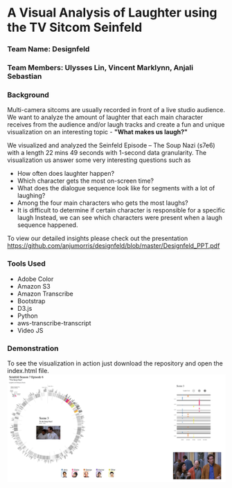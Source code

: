 # A Visual Analysis of Laughter using the TV Sitcom Seinfeld
### Team Name: Designfeld
### Team Members: Ulysses Lin, Vincent Marklynn, Anjali Sebastian

### Background
Multi-camera sitcoms are usually recorded in front of a live studio audience. We want to analyze the amount of laughter that each main
character receives from the audience and/or laugh tracks and create a fun and unique visualization on an interesting topic - **"What makes us laugh?"**

We visualized and analyzed the Seinfeld Episode – The Soup Nazi (s7e6)  with a length 22 mins 49 seconds with 1-second data granularity. The visualization us answer some very interesting questions such as
- How often does laughter happen?
- Which character gets the most on-screen time?
- What does the dialogue sequence look like for segments with a lot of laughing?
- Among the four main characters who gets the most laughs?
- It is difficult to determine if certain character is responsible for a specific laugh Instead, we can see which characters were present when a laugh sequence happened.

To view our detailed insights please check out the presentation https://github.com/anjumorris/designfeld/blob/master/Designfeld_PPT.pdf

### Tools Used
- Adobe Color
- Amazon S3
- Amazon Transcribe
- Bootstrap
- D3.js
- Python
- aws-transcribe-transcript
- Video JS

### Demonstration
To see the visualization in action just download the repository and open the index.html file.
![](Designfeld_sreenshot.png)
